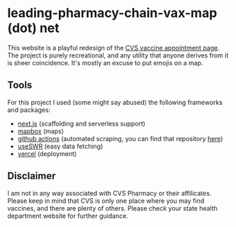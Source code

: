 # leading-pharmacy-chain-vax-map (dot) net

This website is a playful redesign of the [CVS vaccine appointment page](https://www.cvs.com/immunizations/covid-19-vaccine). 
The project is purely recreational, and any utility that anyone derives from it is sheer coincidence. 
It's mostly an excuse to put emojis on a map.

## Tools

For this project I used (some might say abused) the following frameworks and packages:

- [next.js](https://nextjs.org/) (scaffolding and serverless support)
- [mapbox](https://www.mapbox.com/) (maps)
- [github actions](https://github.com/features/actions) (automated scraping, you can find that repository [here](https://github.com/bora-uyumazturk/scrape-covid-availability))
- [useSWR](https://swr.vercel.app/) (easy data fetching)
- [vercel](https://vercel.com/dashboard) (deployment)

## Disclaimer

I am not in any way associated with CVS Pharmacy or their affilicates. 
Please keep in mind that CVS is only one place where you may find vaccines, and there are plenty of others. Please check your state 
health department website for further guidance. 
